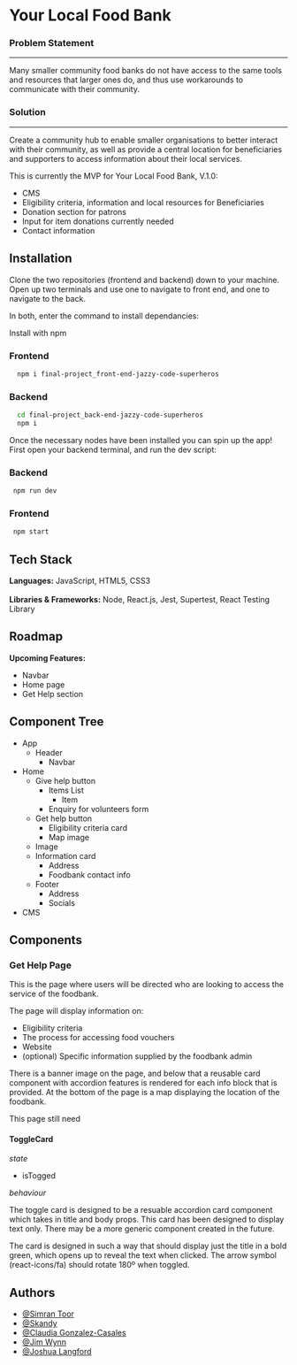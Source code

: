 # Your Local Food Bank

### Problem Statement
---
Many smaller community food banks do not have access to the same tools and resources that larger ones do, and thus use workarounds to communicate with their community.

### Solution
---
Create a community hub to enable smaller organisations to better interact with their community, as well as provide a central location for beneficiaries and supporters to access information about their local services.


This is currently the MVP for Your Local Food Bank, V.1.0: 

- CMS
- Eligibility criteria, information and local resources for Beneficiaries 
- Donation section for patrons 
- Input for item donations currently needed
- Contact information 


## Installation

Clone the two repositories (frontend and backend) down to your machine. Open up two terminals and use one to navigate to front end, and one to navigate to the back.

In both, enter the command to install dependancies:

Install with npm

### Frontend

```bash
  npm i final-project_front-end-jazzy-code-superheros
```

### Backend

```bash
  cd final-project_back-end-jazzy-code-superheros
  npm i
```

Once the necessary nodes have been installed you can spin up the app! First open your backend terminal, and run the dev script:

### Backend

```bash
 npm run dev
```

### Frontend

```bash
 npm start
```


## Tech Stack

**Languages:** JavaScript, HTML5, CSS3
<br></br>
**Libraries & Frameworks:** Node, React.js, Jest, Supertest, React Testing Library


## Roadmap

**Upcoming Features:**

- Navbar
- Home page 
- Get Help section


## Component Tree

- App
  - Header
    - Navbar
- Home
  - Give help button
    - Items List
      - Item 
    - Enquiry for volunteers form
  - Get help button
    - Eligibility criteria card
    - Map image
  - Image 
  - Information card
    - Address 
    - Foodbank contact info
  - Footer
    - Address
    - Socials
- CMS

## Components


### Get Help Page

This is the page where users will be directed who are looking to access the service of the foodbank.

The page will display information on: 

- Eligibility criteria
- The process for accessing food vouchers
- Website
- (optional) Specific information supplied by the foodbank admin


There is a banner image on the page, and below that  a reusable card component with accordion features is rendered for each info block that is provided. At the bottom of the page is a map displaying the location of the foodbank.

This page still need

#### ToggleCard

_state_

- isTogged

_behaviour_ 

The toggle card is designed to be a resuable accordion card component which takes in title and body props. This card has been designed to display text only. There may be a more generic component created in the future.

The card is designed in such a way that should display just the title in a bold green, which opens up to reveal the text when clicked. The arrow symbol (react-icons/fa) should rotate 180º when toggled.




## Authors

- [@Simran Toor](https://www.github.com/simran-toor)
- [@Skandy](https://github.com/skandog)
- [@Claudia Gonzalez-Casales](https://github.com/ClaudiaGC1339)
- [@Jim Wynn](https://github.com/jimlikesjazz)
- [@Joshua Langford](https://github.com/J05hL)
